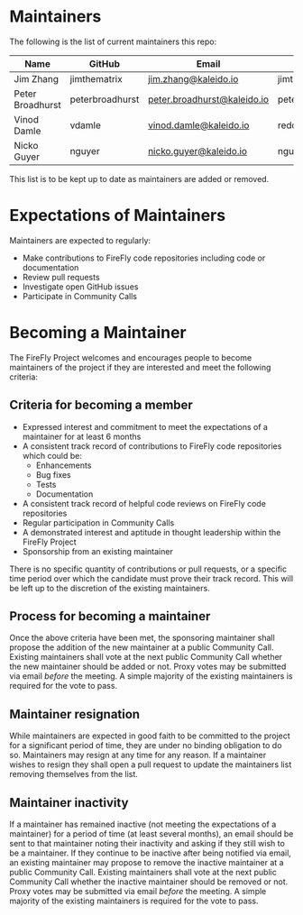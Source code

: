 # Maintainers

The following is the list of current maintainers this repo:

| Name             | GitHub          | Email                       | LFID            |
| ---------------- | --------------- | --------------------------- | --------------- |
| Jim Zhang        | jimthematrix    | jim.zhang@kaleido.io        | jimthematrix    |
| Peter Broadhurst | peterbroadhurst | peter.broadhurst@kaleido.io | peterbroadhurst |
| Vinod Damle      | vdamle          | vinod.damle@kaleido.io      | reddevil        |
| Nicko Guyer      | nguyer          | nicko.guyer@kaleido.io      | nguyer          |

This list is to be kept up to date as maintainers are added or removed.

# Expectations of Maintainers

Maintainers are expected to regularly:

- Make contributions to FireFly code repositories including code or documentation
- Review pull requests
- Investigate open GitHub issues
- Participate in Community Calls

# Becoming a Maintainer

The FireFly Project welcomes and encourages people to become maintainers of the project if they are interested and meet the following criteria:

## Criteria for becoming a member

- Expressed interest and commitment to meet the expectations of a maintainer for at least 6 months
- A consistent track record of contributions to FireFly code repositories which could be:
  - Enhancements
  - Bug fixes
  - Tests
  - Documentation
- A consistent track record of helpful code reviews on FireFly code repositories
- Regular participation in Community Calls
- A demonstrated interest and aptitude in thought leadership within the FireFly Project
- Sponsorship from an existing maintainer

There is no specific quantity of contributions or pull requests, or a specific time period over which the candidate must prove their track record. This will be left up to the discretion of the existing maintainers.

## Process for becoming a maintainer

Once the above criteria have been met, the sponsoring maintainer shall propose the addition of the new maintainer at a public Community Call. Existing maintainers shall vote at the next public Community Call whether the new maintainer should be added or not. Proxy votes may be submitted via email _before_ the meeting. A simple majority of the existing maintainers is required for the vote to pass.

## Maintainer resignation

While maintainers are expected in good faith to be committed to the project for a significant period of time, they are under no binding obligation to do so. Maintainers may resign at any time for any reason. If a maintainer wishes to resign they shall open a pull request to update the maintainers list removing themselves from the list.

## Maintainer inactivity

If a maintainer has remained inactive (not meeting the expectations of a maintainer) for a period of time (at least several months), an email should be sent to that maintainer noting their inactivity and asking if they still wish to be a maintainer. If they continue to be inactive after being notified via email, an existing maintainer may propose to remove the inactive maintainer at a public Community Call. Existing maintainers shall vote at the next public Community Call whether the inactive maintainer should be removed or not. Proxy votes may be submitted via email _before_ the meeting. A simple majority of the existing maintainers is required for the vote to pass.
